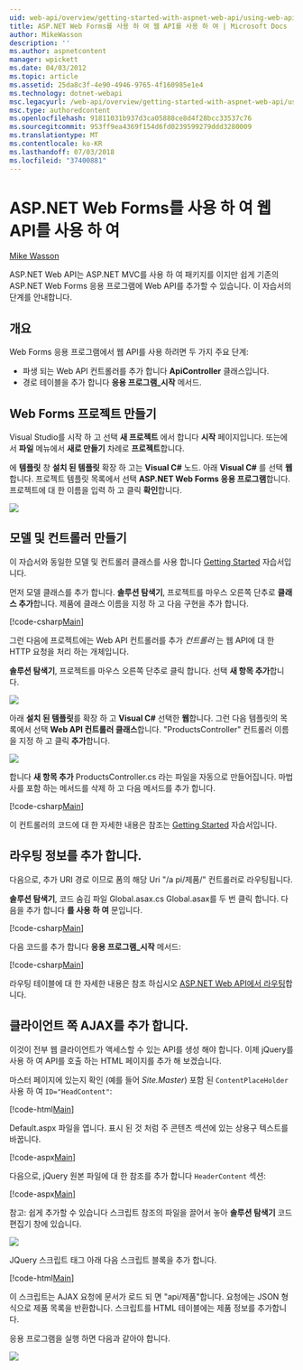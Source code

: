 ```yaml
---
uid: web-api/overview/getting-started-with-aspnet-web-api/using-web-api-with-aspnet-web-forms
title: ASP.NET Web Forms를 사용 하 여 웹 API를 사용 하 여 | Microsoft Docs
author: MikeWasson
description: ''
ms.author: aspnetcontent
manager: wpickett
ms.date: 04/03/2012
ms.topic: article
ms.assetid: 25da8c3f-4e90-4946-9765-4f160985e1e4
ms.technology: dotnet-webapi
msc.legacyurl: /web-api/overview/getting-started-with-aspnet-web-api/using-web-api-with-aspnet-web-forms
msc.type: authoredcontent
ms.openlocfilehash: 91811031b937d3ca05888ce8d4f28bcc33537c76
ms.sourcegitcommit: 953ff9ea4369f154d6fd0239599279ddd3280009
ms.translationtype: MT
ms.contentlocale: ko-KR
ms.lasthandoff: 07/03/2018
ms.locfileid: "37400881"
---
```

<a name="using-web-api-with-aspnet-web-forms"></a>ASP.NET Web Forms를 사용 하 여 웹 API를 사용 하 여
====================
[Mike Wasson](https://github.com/MikeWasson)

ASP.NET Web API는 ASP.NET MVC를 사용 하 여 패키지를 이지만 쉽게 기존의 ASP.NET Web Forms 응용 프로그램에 Web API를 추가할 수 있습니다. 이 자습서의 단계를 안내합니다.

## <a name="overview"></a>개요

Web Forms 응용 프로그램에서 웹 API를 사용 하려면 두 가지 주요 단계:

- 파생 되는 Web API 컨트롤러를 추가 합니다 **ApiController** 클래스입니다.
- 경로 테이블을 추가 합니다 **응용 프로그램\_시작** 메서드.

## <a name="create-a-web-forms-project"></a>Web Forms 프로젝트 만들기

Visual Studio를 시작 하 고 선택 **새 프로젝트** 에서 합니다 **시작** 페이지입니다. 또는에서 **파일** 메뉴에서 **새로 만들기** 차례로 **프로젝트**합니다.

에 **템플릿** 창 **설치 된 템플릿** 확장 하 고는 **Visual C#** 노드. 아래 **Visual C#** 를 선택 **웹**합니다. 프로젝트 템플릿 목록에서 선택 **ASP.NET Web Forms 응용 프로그램**합니다. 프로젝트에 대 한 이름을 입력 하 고 클릭 **확인**합니다.

![](using-web-api-with-aspnet-web-forms/_static/image1.png)

## <a name="create-the-model-and-controller"></a>모델 및 컨트롤러 만들기

이 자습서와 동일한 모델 및 컨트롤러 클래스를 사용 합니다 [Getting Started](tutorial-your-first-web-api.md) 자습서입니다.

먼저 모델 클래스를 추가 합니다. **솔루션 탐색기**, 프로젝트를 마우스 오른쪽 단추로 **클래스 추가**합니다. 제품에 클래스 이름을 지정 하 고 다음 구현을 추가 합니다.

[!code-csharp[Main](using-web-api-with-aspnet-web-forms/samples/sample1.cs)]

그런 다음에 프로젝트에는 Web API 컨트롤러를 추가 *컨트롤러* 는 웹 API에 대 한 HTTP 요청을 처리 하는 개체입니다.

**솔루션 탐색기**, 프로젝트를 마우스 오른쪽 단추로 클릭 합니다. 선택 **새 항목 추가**합니다.

![](using-web-api-with-aspnet-web-forms/_static/image2.png)

아래 **설치 된 템플릿**를 확장 하 고 **Visual C#** 선택한 **웹**합니다. 그런 다음 템플릿의 목록에서 선택 **Web API 컨트롤러 클래스**합니다. "ProductsController" 컨트롤러 이름을 지정 하 고 클릭 **추가**합니다.

![](using-web-api-with-aspnet-web-forms/_static/image3.png)

합니다 **새 항목 추가** ProductsController.cs 라는 파일을 자동으로 만들어집니다. 마법사를 포함 하는 메서드를 삭제 하 고 다음 메서드를 추가 합니다.

[!code-csharp[Main](using-web-api-with-aspnet-web-forms/samples/sample2.cs)]

이 컨트롤러의 코드에 대 한 자세한 내용은 참조는 [Getting Started](tutorial-your-first-web-api.md) 자습서입니다.

## <a name="add-routing-information"></a>라우팅 정보를 추가 합니다.

다음으로, 추가 URI 경로 이므로 폼의 해당 Uri &quot;/a pi/제품/&quot; 컨트롤러로 라우팅됩니다.

**솔루션 탐색기**, 코드 숨김 파일 Global.asax.cs Global.asax를 두 번 클릭 합니다. 다음을 추가 합니다 **를 사용 하 여** 문입니다.

[!code-csharp[Main](using-web-api-with-aspnet-web-forms/samples/sample3.cs)]

다음 코드를 추가 합니다 **응용 프로그램\_시작** 메서드:

[!code-csharp[Main](using-web-api-with-aspnet-web-forms/samples/sample4.cs)]

라우팅 테이블에 대 한 자세한 내용은 참조 하십시오 [ASP.NET Web API에서 라우팅](../web-api-routing-and-actions/routing-in-aspnet-web-api.md)합니다.

## <a name="add-client-side-ajax"></a>클라이언트 쪽 AJAX를 추가 합니다.

이것이 전부 웹 클라이언트가 액세스할 수 있는 API를 생성 해야 합니다. 이제 jQuery를 사용 하 여 API를 호출 하는 HTML 페이지를 추가 해 보겠습니다.

마스터 페이지에 있는지 확인 (예를 들어 *Site.Master*) 포함 된 `ContentPlaceHolder` 사용 하 여 `ID="HeadContent"`:

[!code-html[Main](using-web-api-with-aspnet-web-forms/samples/sample8.html)]

Default.aspx 파일을 엽니다. 표시 된 것 처럼 주 콘텐츠 섹션에 있는 상용구 텍스트를 바꿉니다.

[!code-aspx[Main](using-web-api-with-aspnet-web-forms/samples/sample5.aspx)]

다음으로, jQuery 원본 파일에 대 한 참조를 추가 합니다 `HeaderContent` 섹션:

[!code-aspx[Main](using-web-api-with-aspnet-web-forms/samples/sample6.aspx?highlight=2)]

참고: 쉽게 추가할 수 있습니다 스크립트 참조의 파일을 끌어서 놓아 **솔루션 탐색기** 코드 편집기 창에 있습니다.

![](using-web-api-with-aspnet-web-forms/_static/image4.png)

JQuery 스크립트 태그 아래 다음 스크립트 블록을 추가 합니다.

[!code-html[Main](using-web-api-with-aspnet-web-forms/samples/sample7.html)]

이 스크립트는 AJAX 요청에 문서가 로드 되 면 &quot;api/제품&quot;합니다. 요청에는 JSON 형식으로 제품 목록을 반환합니다. 스크립트를 HTML 테이블에는 제품 정보를 추가합니다.

응용 프로그램을 실행 하면 다음과 같아야 합니다.

![](using-web-api-with-aspnet-web-forms/_static/image5.png)
